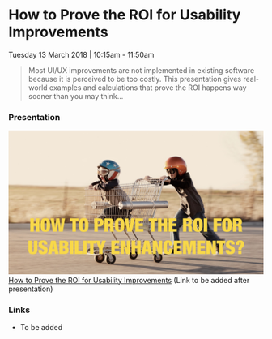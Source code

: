 # How to Prove the ROI for Usability Improvements

Tuesday 13 March 2018 | 10:15am - 11:50am

> Most UI/UX improvements are not implemented in existing software because it is perceived to be too costly. This presentation gives real-world examples and calculations that prove the ROI happens way sooner than you may think...

### Presentation

![How to Prove the ROI for Usability Improvements](roi.png)
[How to Prove the ROI for Usability Improvements](#) (Link to be added after presentation)

### Links

 - To be added
